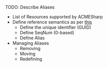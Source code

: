 TODO:  Describe Aliases
* List of Resources supported by ACMESharp
* Define reference semantics as per [this](https://github.com/ebekker/ACMESharp/wiki/PowerShell-Module-Design#general)
  * Define the unique identifier (GUID)
  * Define SeqNum (0-based)
  * Define Alias
* Managing Aliases
  * Removing
  * Moving
  * Redefining

